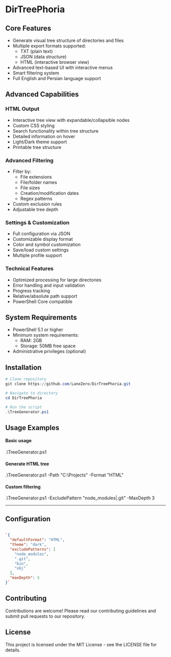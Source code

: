 # DirTreePhoria 

## Core Features

-   Generate visual tree structure of directories and files
-   Multiple export formats supported:
    -   TXT (plain text)
    -   JSON (data structure)
    -   HTML (interactive browser view)
-   Advanced text-based UI with interactive menus
-   Smart filtering system
-   Full English and Persian language support

## Advanced Capabilities

### HTML Output

-   Interactive tree view with expandable/collapsible nodes
-   Custom CSS styling
-   Search functionality within tree structure
-   Detailed information on hover
-   Light/Dark theme support
-   Printable tree structure

### Advanced Filtering

-   Filter by:
    -   File extensions
    -   File/folder names
    -   File sizes
    -   Creation/modification dates
    -   Regex patterns
-   Custom exclusion rules
-   Adjustable tree depth

### Settings & Customization

-   Full configuration via JSON
-   Customizable display format
-   Color and symbol customization
-   Save/load custom settings
-   Multiple profile support

### Technical Features

-   Optimized processing for large directories
-   Error handling and input validation
-   Progress tracking
-   Relative/absolute path support
-   PowerShell Core compatible

## System Requirements

-   PowerShell 5.1 or higher
-   Minimum system requirements:
    -   RAM: 2GB
    -   Storage: 50MB free space
-   Administrative privileges (optional)

## Installation

```powershell
# Clone repository
git clone https://github.com/LaneZero/DirTreePhoria.git

# Navigate to directory
cd DirTreePhoria

# Run the script
.\TreeGenerator.ps1

```
## Usage Examples

#### Basic usage
.\TreeGenerator.ps1

#### Generate HTML tree
.\TreeGenerator.ps1 -Path "C:\Projects" -Format "HTML"

#### Custom filtering
.\TreeGenerator.ps1 -ExcludePattern "node_modules|.git" -MaxDepth 3

---
## Configuration

```json

`{
  "defaultFormat": "HTML",
  "theme": "dark",
  "excludePatterns": [
    "node_modules",
    ".git",
    "bin",
    "obj"
  ],
  "maxDepth": 5
}` 

```

## Contributing

Contributions are welcome! Please read our contributing guidelines and submit pull requests to our repository.

## License

This project is licensed under the MIT License - see the LICENSE file for details.
